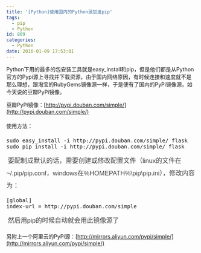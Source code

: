```yaml
---
title: '[Python]使用国内的Python源加速pip'
tags:
  - pip
  - Python
id: 809
categories:
  - Python
date: 2016-01-09 17:53:01
---
```


Python下用的最多的包安装工具就是easy_install和pip，但是他们都是从Python官方的Pypi源上寻找并下载资源，由于国内网络原因，有时候连接和速度就不是那么理想，跟淘宝的RubyGems镜像源一样，于是便有了国内的PyPi镜像源，如今天说的豆瓣PyPi镜像。

豆瓣PyPi镜像：[http://pypi.douban.com/simple/](http://pypi.douban.com/simple/)

<span style="line-height: 32.64px;">使用方法：</span>
<pre class="lang:sh decode:true ">sudo easy_install -i http://pypi.douban.com/simple/ flask 
sudo pip install -i http://pypi.douban.com/simple/ flask</pre>

 <span style="color: #444444; font-family: 'Classic Grotesque W01', Arial, 'Hiragino Sans GB', STHeiti, 'Microsoft YaHei', 'WenQuanYi Micro Hei', SimSun, sans-serif; font-size: 17px; line-height: 32.64px;">要配制成默认的话，需要创建或修改配置文件（linux的文件在~/.pip/pip.conf，windows在%HOMEPATH%\pip\pip.ini），修改内容为：</span>
<pre class="lang:default highlight:0 decode:true">[global]
index-url = http://pypi.douban.com/simple</pre>

 <span style="color: #444444; font-family: 'Classic Grotesque W01', Arial, 'Hiragino Sans GB', STHeiti, 'Microsoft YaHei', 'WenQuanYi Micro Hei', SimSun, sans-serif; font-size: 17px; line-height: 32.64px;">然后用pip的时候自动就会用此镜像源了</span>

另附上一个阿里云的PyPi源：[http://mirrors.aliyun.com/pypi/simple/](http://mirrors.aliyun.com/pypi/simple/)